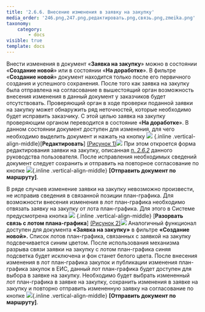 ```yaml
---
title: '2.6.6. Внесение изменения в заявку на закупку'
media_order: '246.png,247.png,редактировать.png,связь.png,zmeika.png'
taxonomy:
    category:
        - docs
visible: true
template: docs
---
```


Внести изменения в документ «**Заявка на закупку**» можно в состоянии «**Создание новой**» или в состоянии «**На доработке**». В фильтре «**Создание новой**» документ находится только после его первичного создания и успешного сохранения. После того как заявка на закупку была отправлена на согласование в вышестоящий орган возможность внесения изменения в данный документ у заказчиков будет отсутствовать. Проверяющий орган в ходе проверки поданной заявки на закупку может обнаружить ряд неточностей, которые необходимо будет исправить заказчику. С этой целью заявка на закупку проверяющим органом переводится в состояние «**На доработке**». В данном состоянии документ доступен для изменения, для чего необходимо выделить документ и нажать на кнопку ![](%D1%80%D0%B5%D0%B4%D0%B0%D0%BA%D1%82%D0%B8%D1%80%D0%BE%D0%B2%D0%B0%D1%82%D1%8C.png) {.inline .vertical-align-middle}[**Редактировать**] [(Рисунок 1)](#ris-01)![](246.png?id=ris-01)
При этом откроется форма редактирования заявки на закупку, описанная  [п. *2.6.2*](http://helpgz.keysystems.ru/ru/complex-operations/2-6-formirovanie-zayavok-na-razmesheniya-zakaza/2-6-2-formirovanie-dokumenta-zayavka-na-zakupku) данного руководства пользователя. После исправления необходимых сведений документ следует сохранить и отправить на повторное согласование по кнопке ![](zmeika.png){.inline .vertical-align-middle} **[**Отправить документ по маршруту**]**.

В ряде случаев изменение заявки на закупку невозможно произвести, не исправив сведения в связанной позиции план-графика. Для возможности внесения изменения в лот план-графика необходимо отвязать заявку на закупку от лота план-графика.  Для этого в Системе предусмотрена кнопка ![](%D1%81%D0%B2%D1%8F%D0%B7%D1%8C.png) {.inline .vertical-align-middle} [**Разорвать связь с лотом плана-графика**]  [(Рисунок 2)](#ris-02)![](247.png?id=ris-02)
Аналогичный функционал доступен для документа **«Заявка на закупку»** в фильтре **«Создание новой».**
Список лотов план-графика, связанных с заявкой на закупку подсвечивается синим цветом. После использования механизма разрыва связи заявки на закупку с лотом план-графика синяя подсветка будет исключена и фон станет белого цвета. После внесения изменения в лот план-графика закупок и публикации изменения план-графика закупок в ЕИС, данный лот план-графика будет доступен для выбора в заявке на закупку. Необходимо будет выбрать измененный лот план-графика в заявке на закупку, сохранить изменения в заявке на закупку и повторно отправить измененную заявку на согласование по кнопке ![](zmeika.png){.inline .vertical-align-middle} **[**Отправить документ по маршруту**]**.
